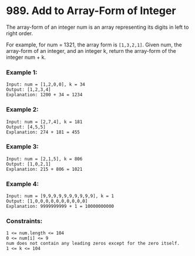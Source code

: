 # 989. Add to Array-Form of Integer
The array-form of an integer num is an array representing its digits in left to right order.

For example, for num = 1321, the array form is `[1,3,2,1]`.
Given num, the array-form of an integer, and an integer k, return the array-form of the integer num + k.

 

### Example 1:
```
Input: num = [1,2,0,0], k = 34
Output: [1,2,3,4]
Explanation: 1200 + 34 = 1234
```

### Example 2:
```
Input: num = [2,7,4], k = 181
Output: [4,5,5]
Explanation: 274 + 181 = 455
```

### Example 3:
```
Input: num = [2,1,5], k = 806
Output: [1,0,2,1]
Explanation: 215 + 806 = 1021
```

### Example 4:
```
Input: num = [9,9,9,9,9,9,9,9,9,9], k = 1
Output: [1,0,0,0,0,0,0,0,0,0,0]
Explanation: 9999999999 + 1 = 10000000000
```

### Constraints:
```
1 <= num.length <= 104
0 <= num[i] <= 9
num does not contain any leading zeros except for the zero itself.
1 <= k <= 104
```